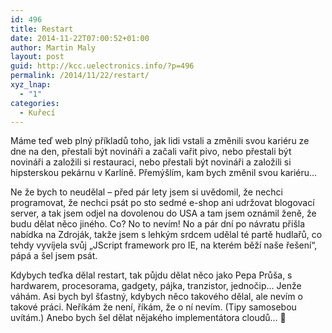 ```yaml
---
id: 496
title: Restart
date: 2014-11-22T07:00:52+01:00
author: Martin Maly
layout: post
guid: http://kcc.uelectronics.info/?p=496
permalink: /2014/11/22/restart/
xyz_lnap:
  - "1"
categories:
  - Kuřecí
---
```

Máme teď web plný příkladů toho, jak lidi vstali a změnili svou kariéru ze dne na den, přestali být novináři a začali vařit pivo, nebo přestali být novináři a založili si restauraci, nebo přestali být novináři a založili si hipsterskou pekárnu v Karlíně. Přemýšlím, kam bych změnil svou kariéru&#8230;

Ne že bych to neudělal &#8211; před pár lety jsem si uvědomil, že nechci programovat, že nechci psát po sto sedmé e-shop ani udržovat blogovací server, a tak jsem odjel na dovolenou do USA a tam jsem oznámil ženě, že budu dělat něco jiného. Co? No to nevím! No a pár dní po návratu přišla nabídka na Zdroják, takže jsem s lehkým srdcem udělal té partě hudlařů, co tehdy vyvíjela svůj &#8222;JScript framework pro IE, na kterém běží naše řešení&#8220;, pápá a šel jsem psát.

Kdybych teďka dělal restart, tak půjdu dělat něco jako Pepa Průša, s hardwarem, procesorama, gadgety, pájka, tranzistor, jednočip&#8230; Jenže váhám. Asi bych byl šťastný, kdybych něco takového dělal, ale nevím o takové práci. Neříkám že není, říkám, že o ní nevím. (Tipy samosebou uvítám.) Anebo bych šel dělat nějakého implementátora cloudů&#8230; 🙂